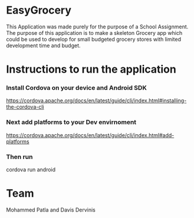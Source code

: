 # EasyGrocery
This Application was made purely for the purpose of a School Assignment.
The purpose of this application is to make a skeleton Grocery app which could be used to develop for small budgeted grocery stores with limited development time and budget.

# Instructions to run the application 
### Install Cordova on your device and Android SDK
  https://cordova.apache.org/docs/en/latest/guide/cli/index.html#installing-the-cordova-cli
  
### Next add platforms to your Dev envirnoment
  https://cordova.apache.org/docs/en/latest/guide/cli/index.html#add-platforms
 
### Then run
  cordova run android

# Team
Mohammed Patla and Davis Dervinis
